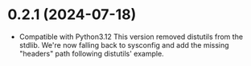 # 0.2.1 (2024-07-18)
* Compatible with Python3.12
  This version removed distutils from the stdlib. We're now falling back to sysconfig and add the missing "headers" path following distutils' example.
